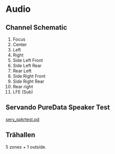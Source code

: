# Audio

## Channel Schematic

1. Focus
2. Center
3. Left
4. Right
5. Side Left Front
6. Side Left Rear
7. Rear Left
8. Side Right Front
9. Side Right Rear
10. Rear right
11. LFE (Sub)

## Servando PureData Speaker Test

[serv_spkrtest.pd](https://wisdome-creators-toolkit.tekniskamuseet.github.io/files//serv_spkrtest.pd)

## Trähallen

5 zones + 1 outside.
